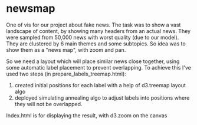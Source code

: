 # newsmap
One of vis for our project about fake news.
The task was to show a vast landscape of content, by showing many headers from an actual news. They were sampled from 50,000 news with worst quality (due to our model). They are clustered by 6 main themes and some subtopics. So idea was to show them as a "news map", with zoom and pan.

So we need a layout which will place similar news close together, using some automatic label placement to prevent overlapping.
To achieve this I've used two steps (in prepare_labels_treemap.html):
1. created initial positions for each label with a help of d3.treemap layout algo
2. deployed simulating annealing algo to adjust labels into positions where they will not be overlapped. 

Index.html is for displaying the result, with d3.zoom on the canvas
